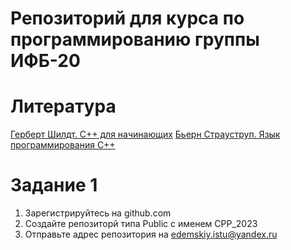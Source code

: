 # Репозиторий для курса по программированию группы ИФБ-20

# Литература
[Герберт Шилдт. C++ для начинающих](https://disk.yandex.ru/i/K8rqnCX_QZ2hQw)
[Бьерн Страуструп. Язык программирования С++](https://disk.yandex.ru/i/cEOSIjkIK_F7rQ)


# Задание 1 
1. Зарегистрируйтесь на github.com
2. Создайте репозиторй типа Public с именем CPP_2023
3. Отправьте адрес репозитория на edemskiy.istu@yandex.ru
